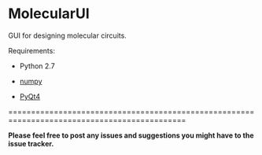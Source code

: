MolecularUI
========

GUI for designing molecular circuits.

Requirements:

- Python 2.7

- [numpy](http://www.numpy.org/)

- [PyQt4](http://www.riverbankcomputing.co.uk/software/pyqt/intro)

=============================================================================================

**Please feel free to post any issues and suggestions you might have to the issue tracker.**
